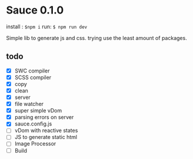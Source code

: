 # Sauce 0.1.0

install : `$npm i`
run: `$ npm run dev`

Simple lib to generate js and css. trying use the least amount of packages.

## todo

- [x] SWC compiler
- [x] SCSS compiler
- [x] copy
- [x] clean
- [x] server
- [x] file watcher
- [x] super simple vDom
- [x] parsing errors on server
- [x] sauce.config.js
- [ ] vDom with reactive states
- [ ] JS to generate static html
- [ ] Image Processor
- [ ] Build
